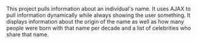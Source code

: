 This project pulls information about an individual's name. It uses AJAX to pull information dynamically while always showing the user something. It displays information about the origin of the name as well as how many people were born with that name per decade and a list of celebrities who share that name.